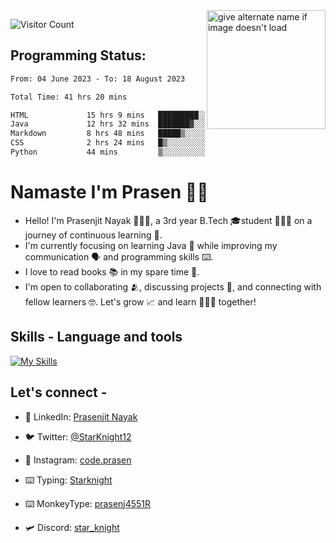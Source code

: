 <img src="https://github.com/StarKnightt/StarKnightt/assets/92244026/88aa0fff-389b-4d45-9724-6f6e8a58526c" alt="give alternate name if image doesn't load" align="right" width="190">
<div>

![Visitor Count](https://profile-counter.glitch.me/StarKnightt/count.svg)
</div>  


## Programming Status: 
<!--START_SECTION:waka-->

```txt
From: 04 June 2023 - To: 18 August 2023

Total Time: 41 hrs 20 mins

HTML             15 hrs 9 mins   █████████░░░░░░░░░░░░░░░░   36.44 %
Java             12 hrs 32 mins  ███████▓░░░░░░░░░░░░░░░░░   30.17 %
Markdown         8 hrs 48 mins   █████▒░░░░░░░░░░░░░░░░░░░   21.19 %
CSS              2 hrs 24 mins   █▒░░░░░░░░░░░░░░░░░░░░░░░   05.78 %
Python           44 mins         ▒░░░░░░░░░░░░░░░░░░░░░░░░   01.77 %
```

<!--END_SECTION:waka-->

# Namaste I'm Prasen 🙏🏻
- Hello! I'm Prasenjit Nayak 👨🏻‍💻, a 3rd year B.Tech 🎓student 👨🏻‍🎓 on a journey of continuous learning 📑.
- I'm currently focusing on learning Java 🍵 while improving my communication 🗣️ and programming skills ⌨️. 
- I love to read books 📚 in my spare time 🪹.
- I'm open to collaborating 🫂, discussing projects 📒, and connecting with fellow learners 🤓. Let's grow 📈 and learn 🙎🏻‍♂️ together!

## Skills - Language and tools
[![My Skills](https://skillicons.dev/icons?i=java,git,github,vscode,linux,discord&theme=light)](https://skillicons.dev)
<!--social stats -->

## Let's connect -
- 💼 LinkedIn: [Prasenjit Nayak](https://www.linkedin.com/in/prasenjitnayak/)

- 🐦 Twitter: [@StarKnight12](https://twitter.com/Star_Knight12)

- 📲 Instagram: [code.prasen](https://www.instagram.com/code.prasen/)

- ⌨️ Typing: [Starknight](https://10fastfingers.com/user/2856155/)

- ⌨️ MonkeyType: [prasenj4551R](https://monkeytype.com/profile/prasenj4551R)

- 🛩️ Discord: [star_knight](https://discord.com/users/star_knight)
<!-- End of the README files :) --!>

